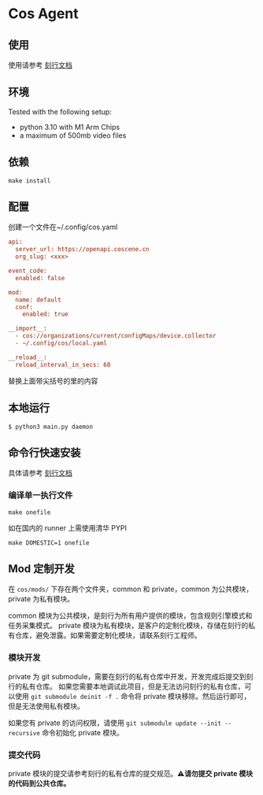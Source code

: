 # Cos Agent

## 使用

使用请参考 [刻行文档](https://docs.coscene.cn/docs/use-case/common-task)

## 环境

Tested with the following setup:

- python 3.10 with M1 Arm Chips
- a maximum of 500mb video files

## 依赖

```shell
make install
```

## 配置

创建一个文件在~/.config/cos.yaml

```ini
api:
  server_url: https://openapi.coscene.cn
  org_slug: <xxx>

event_code:
  enabled: false

mod:
  name: default
  conf:
    enabled: true

__import__:
  - cos://organizations/current/configMaps/device.collector
  - ~/.config/cos/local.yaml

__reload__:
  reload_interval_in_secs: 60

```

替换上面带尖括号的里的内容

## 本地运行
```shell
$ python3 main.py daemon
```

## 命令行快速安装

具体请参考 [刻行文档](https://docs.coscene.cn/docs/use-case/common-task#%E8%AE%BE%E5%A4%87%E5%AE%89%E8%A3%85-agent)


### 编译单一执行文件
```
make onefile 
```
如在国内的 runner 上需使用清华 PYPI
```
make DOMESTIC=1 onefile
```

## Mod 定制开发

在 `cos/mods/` 下存在两个文件夹，common 和 private，common 为公共模块，private 为私有模块。

common 模块为公共模块，是刻行为所有用户提供的模块，包含规则引擎模式和任务采集模式。
private 模块为私有模块，是客户的定制化模块，存储在刻行的私有仓库，避免泄露。如果需要定制化模块，请联系刻行工程师。

### 模块开发

private 为 git submodule，需要在刻行的私有仓库中开发，开发完成后提交到刻行的私有仓库。
如果您需要本地调试此项目，但是无法访问刻行的私有仓库，可以使用 `git submodule deinit -f .` 命令将 private 模块移除。然后运行即可，但是无法使用私有模块。

如果您有 private 的访问权限，请使用 `git submodule update --init --recursive` 命令初始化 private 模块。

### 提交代码

private 模块的提交请参考刻行的私有仓库的提交规范。⚠️**请勿提交 private 模块的代码到公共仓库。**
